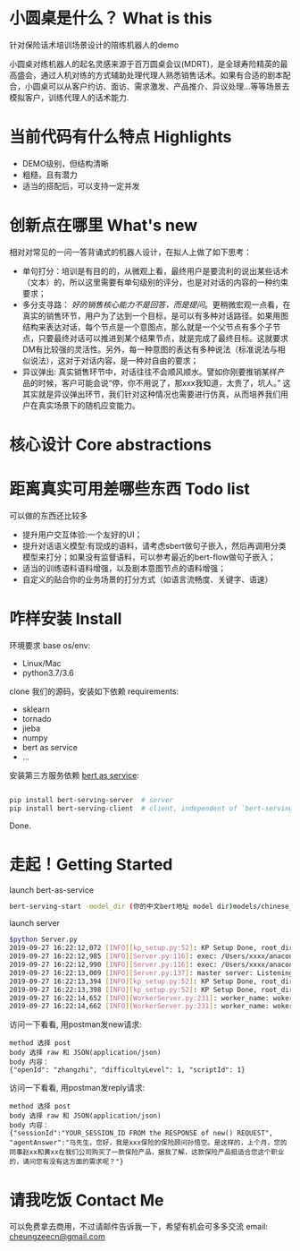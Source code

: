 # 小圆桌是什么？ What is this
针对保险话术培训场景设计的陪练机器人的demo

小圆桌对练机器人的起名灵感来源于百万圆桌会议(MDRT)，是全球寿险精英的最高盛会，通过人机对练的方式辅助处理代理人熟悉销售话术。如果有合适的剧本配合，小圆桌可以从客户约访、面访、需求激发、产品推介、异议处理...等等场景去模拟客户，训练代理人的话术能力.

# 当前代码有什么特点 Highlights
 * DEMO级别，但结构清晰
 * 粗糙，且有潜力
 * 适当的搭配后，可以支持一定并发
 
# 创新点在哪里 What's new
相对对常见的一问一答背诵式的机器人设计，在拟人上做了如下思考：
 * 单句打分：培训是有目的的，从微观上看，最终用户是要流利的说出某些话术（文本）的，所以这里需要有单句级别的评分，也是对对话的内容的一种约束要求； 
 * 多分支寻路： *好的销售核心能力不是回答，而是提问*。更稍微宏观一点看，在真实的销售环节，用户为了达到一个目标，是可以有多种对话路径。如果用图结构来表达对话，每个节点是一个意图点，那么就是一个父节点有多个子节点，只要最终对话可以推进到某个结果节点，就是完成了最终目标。这就要求DM有比较强的灵活性。另外，每一种意图的表达有多种说法（标准说法与相似说法），这对于对话内容，是一种对自由的要求；
 * 异议弹出: 真实销售环节中，对话往往不会顺风顺水。譬如你刚要推销某样产品的时候，客户可能会说“停，你不用说了，那xxx我知道，太贵了，坑人。” 这其实就是异议弹出环节，我们针对这种情况也需要进行仿真，从而培养我们用户在真实场景下的随机应变能力。
  
# 核心设计  Core abstractions

 
# 距离真实可用差哪些东西 Todo list
 可以做的东西还比较多
  * 提升用户交互体验:一个友好的UI；
  * 提升对话语义模型:有现成的语料，请考虑sbert做句子嵌入，然后再调用分类模型来打分；如果没有监督语料，可以参考最近的bert-flow做句子嵌入；
  * 适当的训练语料语料增强，以及剧本意图节点的语料增强；
  * 自定义的贴合你的业务场景的打分方式（如语言流畅度、关键字、语速）

# 咋样安装 Install
环境要求 base os/env:
 * Linux/Mac
 * python3.7/3.6

clone 我们的源码，安装如下依赖  requirements:
 * sklearn
 * tornado
 * jieba
 * numpy
 * bert as service 
 * ... 


安装第三方服务依赖 [bert as service](https://github.com/hanxiao/bert-as-service/blob/master/README.md]):
```bash

pip install bert-serving-server  # server
pip install bert-serving-client  # client, independent of `bert-serving-server`

```

Done.


# 走起！Getting Started

launch bert-as-service
``` bash
bert-serving-start -model_dir (你的中文bert地址 model dir)models/chinese_L-12_H-768_A-12/ -num_worker=1 # num_worker 
```

launch server
```bash
$python Server.py
2019-09-27 16:22:12,072 [INFO][kp_setup.py:52]: KP Setup Done, root_dir:[/Users/xxxx/opdir/PycharmProjects/LittleRoundTable]
2019-09-27 16:22:12,985 [INFO][Server.py:116]: exec: /Users/xxxx/anaconda3/bin/python /Users/xxxx/opdir/PycharmProjects/LittleRoundTable/src/WorkerServer.py --port=10811 --worker_name=woker_10811
2019-09-27 16:22:12,990 [INFO][Server.py:116]: exec: /Users/xxxx/anaconda3/bin/python /Users/xxxx/opdir/PycharmProjects/LittleRoundTable/src/WorkerServer.py --port=10812 --worker_name=woker_10812
2019-09-27 16:22:13,009 [INFO][Server.py:137]: master server: Listening port: 10810, worker num: 2
2019-09-27 16:22:13,394 [INFO][kp_setup.py:52]: KP Setup Done, root_dir:[/Users/xxxx/opdir/PycharmProjects/LittleRoundTable]
2019-09-27 16:22:13,398 [INFO][kp_setup.py:52]: KP Setup Done, root_dir:[/Users/xxxx/opdir/PycharmProjects/LittleRoundTable]
2019-09-27 16:22:14,652 [INFO][WorkerServer.py:231]: worker_name: woker_10811 Listening port: 10811
2019-09-27 16:22:14,662 [INFO][WorkerServer.py:231]: worker_name: woker_10812 Listening port: 10812
```

访问一下看看, 用postman发new请求:
```
method 选择 post
body 选择 raw 和 JSON(application/json)
body 内容：
{"openId": "zhangzhi", "difficultyLevel": 1, "scriptId": 1}
```
访问一下看看, 用postman发reply请求:
```
method 选择 post
body 选择 raw 和 JSON(application/json)
body 内容：
{"sessionId":"YOUR_SESSION_ID FROM the RESPONSE of new() REQUEST", "agentAnswer":"马先生，您好，我是xxx保险的保险顾问孙悟空。是这样的，上个月，您的同事赵xx和黄xx在我们公司购买了一款保险产品，据我了解，这款保险产品挺适合您这个职业的，请问您有没有这方面的需求呢？"}
```

# 请我吃饭 Contact Me
可以免费拿去商用，不过请邮件告诉我一下，希望有机会可多多交流
email: cheungzeecn@gmail.com

